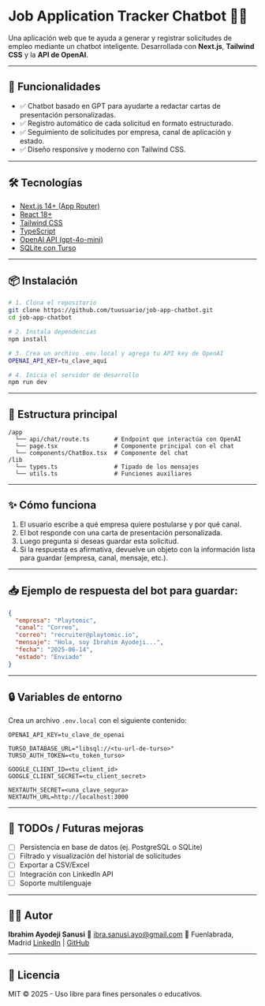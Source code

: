 



# Job Application Tracker Chatbot 🤖📄

Una aplicación web que te ayuda a generar y registrar solicitudes de empleo mediante un chatbot inteligente. Desarrollada con **Next.js**, **Tailwind CSS** y la **API de OpenAI**.

---

## 🚀 Funcionalidades

- ✅ Chatbot basado en GPT para ayudarte a redactar cartas de presentación personalizadas.
- ✅ Registro automático de cada solicitud en formato estructurado.
- ✅ Seguimiento de solicitudes por empresa, canal de aplicación y estado.
- ✅ Diseño responsive y moderno con Tailwind CSS.

---

## 🛠️ Tecnologías

- [Next.js 14+ (App Router)](https://nextjs.org/)
- [React 18+](https://react.dev/)
- [Tailwind CSS](https://tailwindcss.com/)
- [TypeScript](https://www.typescriptlang.org/)
- [OpenAI API (gpt-4o-mini)](https://platform.openai.com/docs)
- [SQLite con Turso](https://turso.tech/)

---

## 📦 Instalación

```bash
# 1. Clona el repositorio
git clone https://github.com/tuusuario/job-app-chatbot.git
cd job-app-chatbot

# 2. Instala dependencias
npm install

# 3. Crea un archivo .env.local y agrega tu API key de OpenAI
OPENAI_API_KEY=tu_clave_aquí

# 4. Inicia el servidor de desarrollo
npm run dev
````

---

## 📁 Estructura principal

```
/app
  └── api/chat/route.ts       # Endpoint que interactúa con OpenAI
  └── page.tsx                # Componente principal con el chat
  └── components/ChatBox.tsx  # Componente del chat
/lib
  └── types.ts                # Tipado de los mensajes
  └── utils.ts                # Funciones auxiliares
```

---

## ✨ Cómo funciona

1. El usuario escribe a qué empresa quiere postularse y por qué canal.
2. El bot responde con una carta de presentación personalizada.
3. Luego pregunta si deseas guardar esta solicitud.
4. Si la respuesta es afirmativa, devuelve un objeto con la información lista para guardar (empresa, canal, mensaje, etc.).

---

## 📥 Ejemplo de respuesta del bot para guardar:

```json
{
  "empresa": "Playtomic",
  "canal": "Correo",
  "correo": "recruiter@playtomic.io",
  "mensaje": "Hola, soy Ibrahim Ayodeji...",
  "fecha": "2025-06-14",
  "estado": "Enviado"
}
```

---

## 🔒 Variables de entorno

Crea un archivo `.env.local` con el siguiente contenido:

```env
OPENAI_API_KEY=tu_clave_de_openai

TURSO_DATABASE_URL="libsql://<tu-url-de-turso>"
TURSO_AUTH_TOKEN=<tu_token_turso>

GOOGLE_CLIENT_ID=<tu_client_id>
GOOGLE_CLIENT_SECRET=<tu_client_secret>

NEXTAUTH_SECRET=<una_clave_segura>
NEXTAUTH_URL=http://localhost:3000

```

---

## 🧪 TODOs / Futuras mejoras

* [ ] Persistencia en base de datos (ej. PostgreSQL o SQLite)
* [ ] Filtrado y visualización del historial de solicitudes
* [ ] Exportar a CSV/Excel
* [ ] Integración con LinkedIn API
* [ ] Soporte multilenguaje

---

## 👨‍💻 Autor

**Ibrahim Ayodeji Sanusi**
📧 [ibra.sanusi.ayo@gmail.com](mailto:ibra.sanusi.ayo@gmail.com)
📍 Fuenlabrada, Madrid
[LinkedIn](https://www.linkedin.com/in/ibrahim-ayodeji-sanusi-0208112a7/) | [GitHub](https://github.com/ibraSanusi)

---

## 📄 Licencia

MIT © 2025 - Uso libre para fines personales o educativos.





